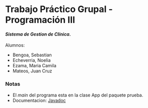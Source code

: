 # Trabajo Práctico Grupal - Programación III
#### *Sistema de Gestion de Clínica*.

Alumnos:
- Bengoa, Sebastian
- Echeverria, Noelia
- Ezama, Maria Camila
- Mateos, Juan Cruz

### Notas
* El *main* del programa esta en la clase App del paquete prueba.
* Documentacion: [Javadoc](https://htmlpreview.github.io/?https://github.com/JuanCruzMateos/Taller-I/blob/main/TP%20Final%20Clinica/javadoc/index.html)
